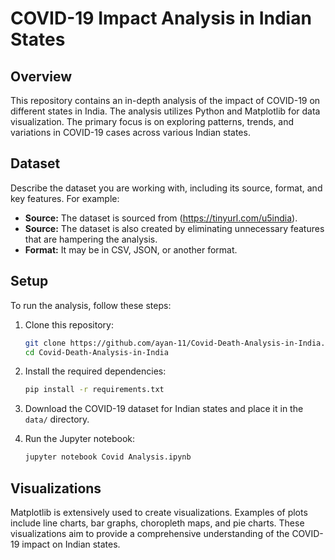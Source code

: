 # COVID-19 Impact Analysis in Indian States

## Overview

This repository contains an in-depth analysis of the impact of COVID-19 on different states in India. The analysis utilizes Python and Matplotlib for data visualization. The primary focus is on exploring patterns, trends, and variations in COVID-19 cases across various Indian states.

## Dataset

Describe the dataset you are working with, including its source, format, and key features. For example:

- **Source:** The dataset is sourced from (https://tinyurl.com/u5india).
- **Source:** The dataset is also created by eliminating unnecessary features that are hampering the analysis.
- **Format:** It may be in CSV, JSON, or another format.

## Setup

To run the analysis, follow these steps:

1. Clone this repository:

   ```bash
   git clone https://github.com/ayan-11/Covid-Death-Analysis-in-India.git
   cd Covid-Death-Analysis-in-India
   ```

2. Install the required dependencies:

   ```bash
   pip install -r requirements.txt
   ```

3. Download the COVID-19 dataset for Indian states and place it in the `data/` directory.

4. Run the Jupyter notebook:

   ```bash
   jupyter notebook Covid Analysis.ipynb
   ```

## Visualizations

Matplotlib is extensively used to create visualizations. Examples of plots include line charts, bar graphs, choropleth maps, and pie charts. These visualizations aim to provide a comprehensive understanding of the COVID-19 impact on Indian states.
